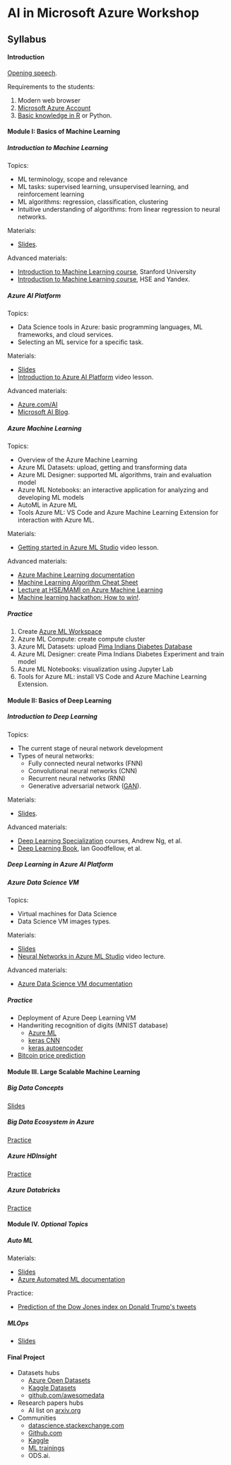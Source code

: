 
# AI in Microsoft Azure Workshop

## Syllabus

#### Introduction

[Opening speech](https://youtu.be/aew5exB5Xxg).

Requirements to the students:

1. Modern web browser
2. [Microsoft Azure Account](https://azure.microsoft.com/en-us/)
3. [Basic knowledge in R](https://codez0mb1e.github.io/StarRter/) or Python.

#### Module I: Basics of Machine Learning

##### Introduction to Machine Learning

Topics:

- ML terminology, scope and relevance
- ML tasks: supervised learning, unsupervised learning, and reinforcement learning
- ML algorithms: regression, classification, clustering
- Intuitive understanding of algorithms: from linear regression to neural networks.

Materials:

- [Slides](https://1drv.ms/p/s!Aq3CCEvm580vjLkCLr7vKvADYpWZgA?e=mKuzCn).

Advanced materials:

- [Introduction to Machine Learning course](https://coursera.org/learn/machine-learning), Stanford University
- [Introduction to Machine Learning course](https://coursera.org/learn/vvedenie-mashinnoe-obuchenie), HSE and Yandex.

##### Azure AI Platform

Topics:

- Data Science tools in Azure: basic programming languages, ML frameworks, and cloud services.
- Selecting an ML service for a specific task.

Materials:

- [Slides](https://1drv.ms/p/s!Aq3CCEvm580vjLkDGRcDRPR4GwXG-A?e=6jjCJw)
- [Introduction to Azure AI Platform](https://youtu.be/G-37PWkftGg) video lesson.

Advanced materials:

- [Azure.com/AI](https://www.azure.com/ai)
- [Microsoft AI Blog](https://blogs.microsoft.com/ai/).

##### Azure Machine Learning

Topics:

- Overview of the Azure Machine Learning
- Azure ML Datasets: upload, getting and transforming data
- Azure ML Designer: supported ML algorithms, train and evaluation model
- Azure ML Notebooks: an interactive application for analyzing and developing ML models
- AutoML in Azure ML
- Tools Azure ML: VS Code and Azure Machine Learning Extension for interaction with Azure ML.

Materials:

- [Getting started in Azure ML Studio](https://youtu.be/TXBV2Nnrpfc) video lesson.

Advanced materials:

- [Azure Machine Learning documentation](https://docs.microsoft.com/en-us/azure/machine-learning/)
- [Machine Learning Algorithm Cheat Sheet](https://docs.microsoft.com/en-us/azure/machine-learning/algorithm-cheat-sheet)
- [Lecture at HSE/MAMI on Azure Machine Learning](https://www.codeinstinct.pro/2015/10/azureml-lecture-at-hse.html)
- [Machine learning hackathon: How to win!](https://www.codeinstinct.pro/2015/11/azure-ml-hackathon.html).

##### Practice

1. Create [Azure ML Workspace](https://portal.azure.com/#create/Microsoft.MachineLearningServices) 
1. Azure ML Compute: сreate compute cluster
1. Azure ML Datasets: upload [Pima Indians Diabetes Database](https://www.kaggle.com/uciml/pima-indians-diabetes-database)
1. Azure ML Designer: create Pima Indians Diabetes Experiment and train model
1. Azure ML Notebooks: visualization using Jupyter Lab
1. Tools for Azure ML: install VS Code and Azure Machine Learning Extension.

#### Module II: Basics of Deep Learning

##### Introduction to Deep Learning

Topics:

- The current stage of neural network development
- Types of neural networks:
  - Fully connected neural networks (FNN)
  - Convolutional neural networks (CNN)
  - Recurrent neural networks (RNN)
  - Generative adversarial network ([GAN](https://github.com/codez0mb1e/evangelism/tree/master/AI-Workshop/samples/generative_models)).

Materials:

- [Slides](https://1drv.ms/p/s!Aq3CCEvm580vjLkEnIm-_G37lRIkZg?e=Jtcp8T).

Advanced materials:

- [Deep Learning Specialization](https://www.deeplearning.ai/deep-learning-specialization/) courses, Andrew Ng, et al.
- [Deep Learning Book](http://www.deeplearningbook.org/), Ian Goodfellow, et al.

##### Deep Learning in Azure AI Platform

##### Azure Data Science VM

Topics:

- Virtual machines for Data Science
- Data Science VM images types.

Materials:

- [Slides](https://1drv.ms/p/s!Aq3CCEvm580vjLkDGRcDRPR4GwXG-A?e=6jjCJw)
- [Neural Networks in Azure ML Studio](https://youtu.be/Pa5DmvvcwLI) video lecture.

Advanced materials:

- [Azure Data Science VM documentation](https://docs.microsoft.com/en-us/azure/machine-learning/data-science-virtual-machine/)

##### Practice

- Deployment of Azure Deep Learning VM
- Handwriting recognition of digits (MNIST database)
  - [Azure ML](https://github.com/codez0mb1e/evangelism/tree/master/AI-in-Azure/demos/mnist-cnn-model--azure-ml)
  - [keras CNN](https://github.com/codez0mb1e/evangelism/tree/master/AI-in-Azure/demos/mnist-cnn-model--keras)
  - [keras autoencoder](https://github.com/codez0mb1e/evangelism/blob/master/AI-Workshop/samples/generative_models/simple_autoencoder.R)
- [Bitcoin price prediction](https://github.com/codez0mb1e/evangelism/tree/master/AI-Workshop/samples/LSTM)

#### Module III. Large Scalable Machine Learning

##### Big Data Concepts

[Slides]()

##### Big Data Ecosystem in Azure

[Practice](https://github.com/codez0mb1e/evangelism/tree/master/big-data-workshop/apache-spark-on-azure-vm)

##### Azure HDInsight

[Practice](https://github.com/codez0mb1e/evangelism/tree/master/big-data-workshop/apache-spark-on-azure-hdinsight)

##### Azure Databricks

[Practice](https://github.com/codez0mb1e/evangelism/tree/master/big-data-workshop/apache-spark-on-azure-databricks)

#### Module IV. _Optional Topics_

##### Auto ML

Materials:

- [Slides](http://0xcode.in/auto-ml-intro)
- [Azure Automated ML documentation](https://docs.microsoft.com/en-us/azure/machine-learning/service/concept-automated-ml)

Practice:

- [Prediction of the Dow Jones index on Donald Trump's tweets](http://0xcode.in/auto-ml-intro)

##### MLOps

- [Slides](https://www.codeinstinct.pro/2018/11/data-science-in-cloud.html)

#### Final Project

- Datasets hubs
  - [Azure Open Datasets](https://azure.microsoft.com/en-in/services/open-datasets/)
  - [Kaggle Datasets](https://www.kaggle.com/datasets)
  - [github.com/awesomedata](https://github.com/awesomedata/awesome-public-datasets)
- Research papers hubs
  - AI list on [arxiv.org](https://arxiv.org/list/cs.AI/recent)
- Communities
  - [datascience.stackexchange.com](https://datascience.stackexchange.com/)
  - [Github.com](https://github.com/)
  - [Kaggle](https://www.kaggle.com/)
  - [ML trainings](https://mltrainings.ru/)
  - ODS.ai.
